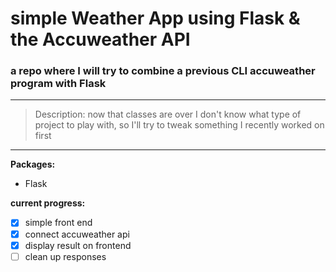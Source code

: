# simple Weather App using Flask & the Accuweather API

### a repo where I will try to combine a previous CLI accuweather program with Flask

------------------------------------------------------------------------------------------------

> Description: now that classes are over I don't know what type of project to play with, so I'll try to tweak something I recently worked on first
------------------------------------------------------------------------------------------------

**Packages:**
 - Flask

**current progress:**
 - [X] simple front end 
 - [X] connect accuweather api
 - [X] display result on frontend
 - [ ] clean up responses
